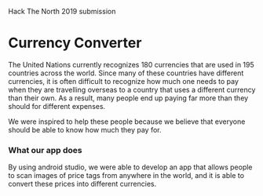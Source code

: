 Hack The North 2019 submission
# Currency Converter

The United Nations currently recognizes 180 currencies that are used in 195 countries across the world. Since many of these countries have different currencies, it is often difficult to recognize how much one needs to pay when they are travelling overseas to a country that uses a different currency than their own. As a result, many people end up paying far more than they should for different expenses.

We were inspired to help these people because we believe that everyone should be able to know how much they pay for.

### What our app does
By using android studio, we were able to develop an app that allows people to scan images of price tags from anywhere in the world, and it is able to convert these prices into different currencies.
